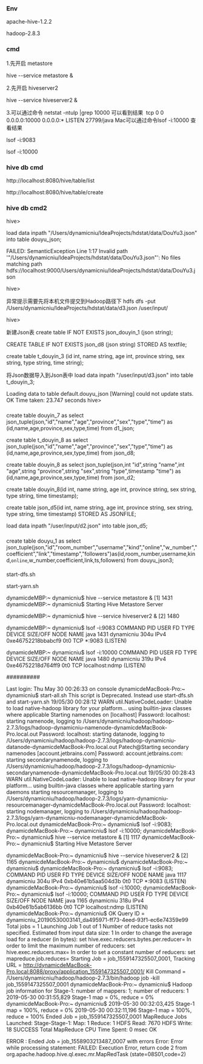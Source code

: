 ### Env

apache-hive-1.2.2

hadoop-2.8.3

### cmd

1.先开启 metastore

hive --service metastore &

2.先开启 hiveserver2

hive --service hiveserver2 &

3.可以通过命令
netstat -ntulp |grep 10000
可以看到结果 
tcp 0 0 0.0.0.0:10000 0.0.0.0:* LISTEN 27799/java
Mac可以通过命令lsof -i:10000 查看结果

lsof -i:9083

lsof -i:10000


### hive db cmd

http://localhost:8080/hive/table/list

http://localhost:8080/hive/table/create


### hive db cmd2

hive> 

load data inpath "/Users/dynamicniu/IdeaProjects/hdstat/data/DouYu3.json" into table douyu_json;

FAILED: SemanticException Line 1:17 Invalid path '"/Users/dynamicniu/IdeaProjects/hdstat/data/DouYu3.json"': No files matching path hdfs://localhost:9000/Users/dynamicniu/IdeaProjects/hdstat/data/DouYu3.json


hive> 

异常提示需要先将本机文件提交到Hadoop路径下
hdfs dfs -put /Users/dynamicniu/IdeaProjects/hdstat/data/d3.json /user/input/


hive> 

新建Json表
create table IF NOT EXISTS json_douyin_1 (json string);

CREATE TABLE IF NOT EXISTS json_d8 (json string) STORED AS textfile;

create table t_douyin_3 (id int, name string, age int, province string, sex string, type string, time string);

将Json数据导入到Json表中 
load data inpath "/user/input/d3.json" into table t_douyin_3;

Loading data to table default.douyu_json
[Warning] could not update stats.
OK
Time taken: 23.747 seconds
hive> 


###

create table douyin_7 as select json_tuple(json,"id","name","age","province","sex","type","time") as (id,name,age,province,sex,type,time) from d1_json;

create table t_douyin_8 as select json_tuple(json,"id","name","age","province","sex","type","time") as (id,name,age,province,sex,type,time) from json_d8;

create table douyin_8 as select json_tuple(json,int "id",string "name",int "age",string "province",string "sex",string "type",timestamp "time") as (id,name,age,province,sex,type,time) from json_d2;

create table douyin_8(id int, name string, age int, province string, sex string, type string, time timestamp);

create table json_d5(id int, name string, age int, province string, sex string, type string, time timestamp) STORED AS JSONFILE;

load data inpath "/user/input/d2.json" into table json_d5;

###

create table douyu_1 as select json_tuple(json,"id","room_number","username","kind","online","w_number","coefficient","link","timestamp","followers")as(id,room_number,username,kind,`online`,w_number,coefficient,link,ts,followers) from douyu_json3;




####

start-dfs.sh

start-yarn.sh


dynamicdeMBP:~ dynamicniu$ hive --service metastore &
[1] 1431
dynamicdeMBP:~ dynamicniu$ Starting Hive Metastore Server

dynamicdeMBP:~ dynamicniu$ hive --service hiveserver2 &
[2] 1480

dynamicdeMBP:~ dynamicniu$ lsof -i:9083
COMMAND  PID       USER   FD   TYPE             DEVICE SIZE/OFF NODE NAME
java    1431 dynamicniu  304u  IPv4 0xe46752218bbabcf9      0t0  TCP *:9083 (LISTEN)

dynamicdeMBP:~ dynamicniu$ lsof -i:10000
COMMAND  PID       USER   FD   TYPE             DEVICE SIZE/OFF NODE NAME
java    1480 dynamicniu  319u  IPv4 0xe46752218d764ff9      0t0  TCP localhost:ndmp (LISTEN)




##########


Last login: Thu May 30 00:26:33 on console
dynamicdeMacBook-Pro:~ dynamicniu$ start-all.sh
This script is Deprecated. Instead use start-dfs.sh and start-yarn.sh
19/05/30 00:28:12 WARN util.NativeCodeLoader: Unable to load native-hadoop library for your platform... using builtin-java classes where applicable
Starting namenodes on [localhost]
Password:
localhost: starting namenode, logging to /Users/dynamicniu/hadoop/hadoop-2.7.3/logs/hadoop-dynamicniu-namenode-dynamicdeMacBook-Pro.local.out
Password:
localhost: starting datanode, logging to /Users/dynamicniu/hadoop/hadoop-2.7.3/logs/hadoop-dynamicniu-datanode-dynamicdeMacBook-Pro.local.out
Patech@Starting secondary namenodes [account.jetbrains.com]
Password:
account.jetbrains.com: starting secondarynamenode, logging to /Users/dynamicniu/hadoop/hadoop-2.7.3/logs/hadoop-dynamicniu-secondarynamenode-dynamicdeMacBook-Pro.local.out
19/05/30 00:28:43 WARN util.NativeCodeLoader: Unable to load native-hadoop library for your platform... using builtin-java classes where applicable
starting yarn daemons
starting resourcemanager, logging to /Users/dynamicniu/hadoop/hadoop-2.7.3/logs/yarn-dynamicniu-resourcemanager-dynamicdeMacBook-Pro.local.out
Password:
localhost: starting nodemanager, logging to /Users/dynamicniu/hadoop/hadoop-2.7.3/logs/yarn-dynamicniu-nodemanager-dynamicdeMacBook-Pro.local.out
dynamicdeMacBook-Pro:~ dynamicniu$ lsof -i:9083;
dynamicdeMacBook-Pro:~ dynamicniu$ lsof -i:10000;
dynamicdeMacBook-Pro:~ dynamicniu$ hive --service metastore &
[1] 1117
dynamicdeMacBook-Pro:~ dynamicniu$ Starting Hive Metastore Server

dynamicdeMacBook-Pro:~ dynamicniu$ hive --service hiveserver2 &
[2] 1165
dynamicdeMacBook-Pro:~ dynamicniu$ 
dynamicdeMacBook-Pro:~ dynamicniu$ 
dynamicdeMacBook-Pro:~ dynamicniu$ lsof -i:9083;
COMMAND  PID       USER   FD   TYPE             DEVICE SIZE/OFF NODE NAME
java    1117 dynamicniu  304u  IPv4 0xb40e61b5aa504d3b      0t0  TCP *:9083 (LISTEN)
dynamicdeMacBook-Pro:~ dynamicniu$ lsof -i:10000;
dynamicdeMacBook-Pro:~ dynamicniu$ lsof -i:10000;
COMMAND  PID       USER   FD   TYPE             DEVICE SIZE/OFF NODE NAME
java    1165 dynamicniu  318u  IPv4 0xb40e61b5ab6136bb      0t0  TCP localhost:ndmp (LISTEN)
dynamicdeMacBook-Pro:~ dynamicniu$ OK
Query ID = dynamicniu_20190530003141_da495971-ff73-4eed-93f1-ec6e74359e99
Total jobs = 1
Launching Job 1 out of 1
Number of reduce tasks not specified. Estimated from input data size: 1
In order to change the average load for a reducer (in bytes):
  set hive.exec.reducers.bytes.per.reducer=<number>
In order to limit the maximum number of reducers:
  set hive.exec.reducers.max=<number>
In order to set a constant number of reducers:
  set mapreduce.job.reduces=<number>
Starting Job = job_1559147325507_0001, Tracking URL = http://dynamicdeMacBook-Pro.local:8088/proxy/application_1559147325507_0001/
Kill Command = /Users/dynamicniu/hadoop/hadoop-2.7.3/bin/hadoop job  -kill job_1559147325507_0001
dynamicdeMacBook-Pro:~ dynamicniu$ Hadoop job information for Stage-1: number of mappers: 1; number of reducers: 1
2019-05-30 00:31:55,829 Stage-1 map = 0%,  reduce = 0%
dynamicdeMacBook-Pro:~ dynamicniu$ 2019-05-30 00:32:03,425 Stage-1 map = 100%,  reduce = 0%
2019-05-30 00:32:11,196 Stage-1 map = 100%,  reduce = 100%
Ended Job = job_1559147325507_0001
MapReduce Jobs Launched: 
Stage-Stage-1: Map: 1  Reduce: 1   HDFS Read: 7670 HDFS Write: 18 SUCCESS
Total MapReduce CPU Time Spent: 0 msec
OK












ERROR : Ended Job = job_1558903213487_0007 with errors
Error: Error while processing statement: FAILED: Execution Error, return code 2 from org.apache.hadoop.hive.ql.exec.mr.MapRedTask (state=08S01,code=2)
